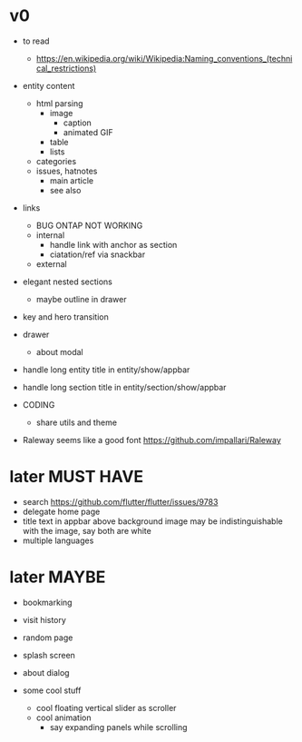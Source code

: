 # v0

- to read
  - https://en.wikipedia.org/wiki/Wikipedia:Naming_conventions_(technical_restrictions)

- entity content
  - html parsing
    - image
      - caption
      - animated GIF
    - table
    - lists
  - categories
  - issues, hatnotes
    - main article
    - see also

- links
  - BUG ONTAP NOT WORKING
  - internal
    - handle link with anchor as section
    - ciatation/ref via snackbar
  - external

- elegant nested sections
  - maybe outline in drawer

- key and hero transition

- drawer
  - about modal

- handle long entity title in entity/show/appbar
- handle long section title in entity/section/show/appbar

- CODING
  - share utils and theme

- Raleway seems like a good font https://github.com/impallari/Raleway

# later MUST HAVE

- search https://github.com/flutter/flutter/issues/9783
- delegate home page
- title text in appbar above background image may be indistinguishable with the image, say both are white
- multiple languages

# later MAYBE

- bookmarking
- visit history
- random page
- splash screen
- about dialog

- some cool stuff
  - cool floating vertical slider as scroller
  - cool animation
    - say expanding panels while scrolling
